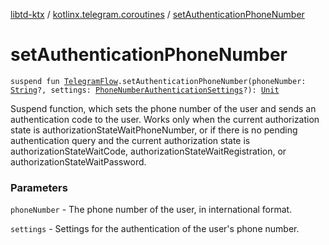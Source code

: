 [libtd-ktx](../index.md) / [kotlinx.telegram.coroutines](index.md) / [setAuthenticationPhoneNumber](./set-authentication-phone-number.md)

# setAuthenticationPhoneNumber

`suspend fun `[`TelegramFlow`](../kotlinx.telegram.core/-telegram-flow/index.md)`.setAuthenticationPhoneNumber(phoneNumber: `[`String`](https://kotlinlang.org/api/latest/jvm/stdlib/kotlin/-string/index.html)`?, settings: `[`PhoneNumberAuthenticationSettings`](https://tdlibx.github.io/td/docs/org/drinkless/td/libcore/telegram/TdApi/PhoneNumberAuthenticationSettings.html)`?): `[`Unit`](https://kotlinlang.org/api/latest/jvm/stdlib/kotlin/-unit/index.html)

Suspend function, which sets the phone number of the user and sends an authentication code to the
user. Works only when the current authorization state is authorizationStateWaitPhoneNumber, or if
there is no pending authentication query and the current authorization state is
authorizationStateWaitCode, authorizationStateWaitRegistration, or authorizationStateWaitPassword.

### Parameters

`phoneNumber` - The phone number of the user, in international format.

`settings` - Settings for the authentication of the user's phone number.